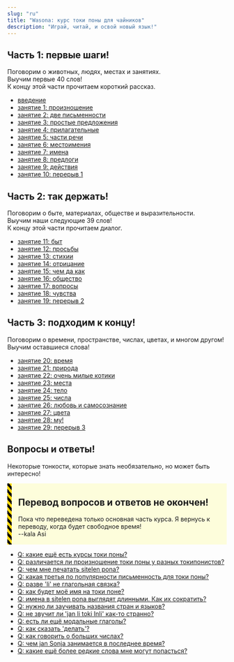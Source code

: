 ```yaml
---
slug: "ru"
title: "Wasona: курс токи поны для чайников"
description: "Играй, читай, и освой новый язык!"
---
```


## Часть 1: первые шаги!

Поговорим о животных, людях, местах и занятиях.  
Выучим первые 40 слов!  
К концу этой части прочитаем короткий рассказ.

* [введение](/ru/00)
* [занятие 1: произношение](/ru/01)
* [занятие 2: две письменности](/ru/02)
* [занятие 3: простые предложения](/ru/03)
* [занятие 4: прилагательные](/ru/04)
* [занятие 5: части речи](/ru/05)
* [занятие 6: местоимения](/ru/06)
* [занятие 7: имена](/ru/07)
* [занятие 8: предлоги](/ru/08)
* [занятие 9: действия](/ru/09)
* [занятие 10: перерыв 1](/ru/10)

## Часть 2: так держать!

Поговорим о быте, материалах, обществе и выразительности.  
Выучим наши следующие 39 слов!  
К концу этой части прочитаем диалог.

* [занятие 11: быт](/ru/11)
* [занятие 12: просьбы](/ru/12)
* [занятие 13: стихии](/ru/13)
* [занятие 14: отрицание](/ru/14)
* [занятие 15: чем да как](/ru/15)
* [занятие 16: общество](/ru/16)
* [занятие 17: вопросы](/ru/17)
* [занятие 18: чувства](/ru/18)
* [занятие 19: перерыв 2](/ru/19)

## Часть 3: подходим к концу!

Поговорим о времени, пространстве, числах, цветах, и многом другом!  
Выучим оставшиеся слова!

* [занятие 20: время](/ru/20)
* [занятие 21: природа](/ru/21)
* [занятие 22: очень милые котики](/ru/22)
* [занятие 23: места](/ru/23)
* [занятие 24: тело](/ru/24)
* [занятие 25: числа](/ru/25)
* [занятие 26: любовь и самосознание](/ru/26)
* [занятие 27: цвета](/ru/27)
* [занятие 28: му!](/ru/28)
* [занятие 29: перерыв 3](/ru/29)

## Вопросы и ответы!

Некоторые тонкости, которые знать необязательно, но может быть интересно!

<div style="
    margin: 10px 0;
    padding: 2px 15px;
    background: #ffff0022;
    border-left-width: 10px;
    border-left-style: solid;
    border-image: repeating-linear-gradient(
        45deg,
        black,
        black              5px,
        gold 5px,
        gold 10px
    ) 10;
">

## Перевод вопросов и ответов не окончен!

Пока что переведена только основная часть курса. Я вернусь к переводу, когда будет свободное время!  
--kala Asi

</div>

* [Q: какие ещё есть курсы токи поны?](/ru/other-courses/)
* [Q: различается ли произношение токи поны у разных токипонистов?](/ru/sound-variation/)
* [Q: чем мне печатать sitelen pona?](/ru/fonts/)
* [Q: какая третья по популярности письменность для токи поны?](/ru/sitelen-sitelen/)
* [Q: разве 'li' не глагольная связка?](/ru/li-and-is/)
* [Q: как будет моё имя на токи поне?](/ru/make-a-name/)
* [Q: имена в sitelen pona выглядят длинными. Как их сократить?](/ru/simpler-cartouches/)
* [Q: нужно ли заучивать названия стран и языков?](/ru/languages-countries/)
* [Q: не звучит ли 'jan li toki Inli' как-то странно?](/ru/named-verbs/)
* [Q: есть ли ещё модальные глаголы?](/ru/more-preverbs/)
* [Q: как сказать 'делать'?](/ru/doing/)
* [Q: как говорить о больших числах?](/ru/large-numbers/)
* [Q: чем jan Sonja занимается в последнее время?](/ru/jan-sonja/)
* [Q: какие ещё более редкие слова мне могут попасться?](/ru/uncommon-words/)
